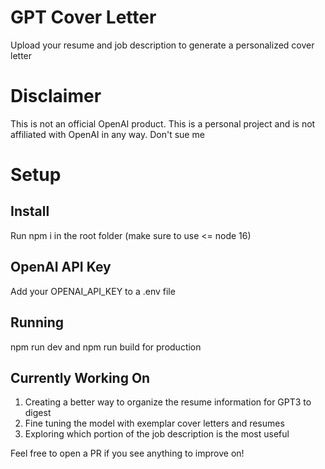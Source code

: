 # GPT Cover Letter
Upload your resume and job description to generate a personalized cover letter

# Disclaimer
This is not an official OpenAI product. This is a personal project and is not affiliated with OpenAI in any way. Don't sue me
# Setup
## Install
Run npm i in the root folder (make sure to use <= node 16)
## OpenAI API Key
Add your OPENAI_API_KEY to a .env file 
## Running
npm run dev and npm run build for production 
## Currently Working On
1. Creating a better way to organize the resume information for GPT3 to digest
2. Fine tuning the model with exemplar cover letters and resumes
3. Exploring which portion of the job description is the most useful

Feel free to open a PR if you see anything to improve on! 
